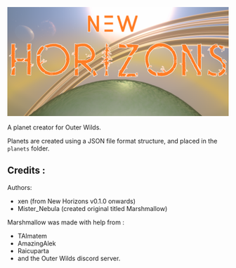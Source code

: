 ![logo](logo.png)

A planet creator for Outer Wilds.

Planets are created using a JSON file format structure, and placed in the `planets` folder.

## Credits :
Authors:
- xen (from New Horizons v0.1.0 onwards)
- Mister_Nebula (created original titled Marshmallow)

Marshmallow was made with help from :
- TAImatem
- AmazingAlek
- Raicuparta
- and the Outer Wilds discord server.
